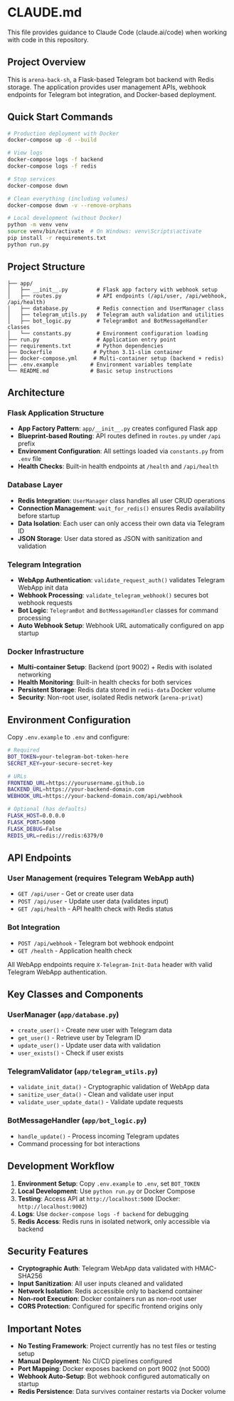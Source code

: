 # CLAUDE.md

This file provides guidance to Claude Code (claude.ai/code) when working with code in this repository.

## Project Overview

This is `arena-back-sh`, a Flask-based Telegram bot backend with Redis storage. The application provides user management APIs, webhook endpoints for Telegram bot integration, and Docker-based deployment.

## Quick Start Commands

```bash
# Production deployment with Docker
docker-compose up -d --build

# View logs
docker-compose logs -f backend
docker-compose logs -f redis

# Stop services
docker-compose down

# Clean everything (including volumes)
docker-compose down -v --remove-orphans

# Local development (without Docker)
python -m venv venv
source venv/bin/activate  # On Windows: venv\Scripts\activate
pip install -r requirements.txt
python run.py
```

## Project Structure

```
├── app/
│   ├── __init__.py         # Flask app factory with webhook setup
│   ├── routes.py           # API endpoints (/api/user, /api/webhook, /api/health)
│   ├── database.py         # Redis connection and UserManager class
│   ├── telegram_utils.py   # Telegram auth validation and utilities
│   ├── bot_logic.py        # TelegramBot and BotMessageHandler classes
│   └── constants.py        # Environment configuration loading
├── run.py                  # Application entry point
├── requirements.txt        # Python dependencies
├── Dockerfile             # Python 3.11-slim container
├── docker-compose.yml     # Multi-container setup (backend + redis)
├── .env.example          # Environment variables template
└── README.md             # Basic setup instructions
```

## Architecture

### Flask Application Structure
- **App Factory Pattern**: `app/__init__.py` creates configured Flask app
- **Blueprint-based Routing**: API routes defined in `routes.py` under `/api` prefix
- **Environment Configuration**: All settings loaded via `constants.py` from `.env` file
- **Health Checks**: Built-in health endpoints at `/health` and `/api/health`

### Database Layer
- **Redis Integration**: `UserManager` class handles all user CRUD operations
- **Connection Management**: `wait_for_redis()` ensures Redis availability before startup
- **Data Isolation**: Each user can only access their own data via Telegram ID
- **JSON Storage**: User data stored as JSON with sanitization and validation

### Telegram Integration
- **WebApp Authentication**: `validate_request_auth()` validates Telegram WebApp init data
- **Webhook Processing**: `validate_telegram_webhook()` secures bot webhook requests
- **Bot Logic**: `TelegramBot` and `BotMessageHandler` classes for command processing
- **Auto Webhook Setup**: Webhook URL automatically configured on app startup

### Docker Infrastructure
- **Multi-container Setup**: Backend (port 9002) + Redis with isolated networking
- **Health Monitoring**: Built-in health checks for both services
- **Persistent Storage**: Redis data stored in `redis-data` Docker volume
- **Security**: Non-root user, isolated Redis network (`arena-privat`)

## Environment Configuration

Copy `.env.example` to `.env` and configure:

```bash
# Required
BOT_TOKEN=your-telegram-bot-token-here
SECRET_KEY=your-secure-secret-key

# URLs
FRONTEND_URL=https://yourusername.github.io
BACKEND_URL=https://your-backend-domain.com
WEBHOOK_URL=https://your-backend-domain.com/api/webhook

# Optional (has defaults)
FLASK_HOST=0.0.0.0
FLASK_PORT=5000
FLASK_DEBUG=False
REDIS_URL=redis://redis:6379/0
```

## API Endpoints

### User Management (requires Telegram WebApp auth)
- `GET /api/user` - Get or create user data
- `POST /api/user` - Update user data (validates input)
- `GET /api/health` - API health check with Redis status

### Bot Integration
- `POST /api/webhook` - Telegram bot webhook endpoint
- `GET /health` - Application health check

All WebApp endpoints require `X-Telegram-Init-Data` header with valid Telegram WebApp authentication.

## Key Classes and Components

### UserManager (`app/database.py`)
- `create_user()` - Create new user with Telegram data
- `get_user()` - Retrieve user by Telegram ID
- `update_user()` - Update user data with validation
- `user_exists()` - Check if user exists

### TelegramValidator (`app/telegram_utils.py`)
- `validate_init_data()` - Cryptographic validation of WebApp data
- `sanitize_user_data()` - Clean and validate user input
- `validate_user_update_data()` - Validate update requests

### BotMessageHandler (`app/bot_logic.py`)
- `handle_update()` - Process incoming Telegram updates
- Command processing for bot interactions

## Development Workflow

1. **Environment Setup**: Copy `.env.example` to `.env`, set `BOT_TOKEN`
2. **Local Development**: Use `python run.py` or Docker Compose
3. **Testing**: Access API at `http://localhost:5000` (Docker: `http://localhost:9002`)
4. **Logs**: Use `docker-compose logs -f backend` for debugging
5. **Redis Access**: Redis runs in isolated network, only accessible via backend

## Security Features

- **Cryptographic Auth**: Telegram WebApp data validated with HMAC-SHA256
- **Input Sanitization**: All user inputs cleaned and validated
- **Network Isolation**: Redis accessible only to backend container
- **Non-root Execution**: Docker containers run as non-root user
- **CORS Protection**: Configured for specific frontend origins only

## Important Notes

- **No Testing Framework**: Project currently has no test files or testing setup
- **Manual Deployment**: No CI/CD pipelines configured
- **Port Mapping**: Docker exposes backend on port 9002 (not 5000)
- **Webhook Auto-Setup**: Bot webhook configured automatically on startup
- **Redis Persistence**: Data survives container restarts via Docker volume